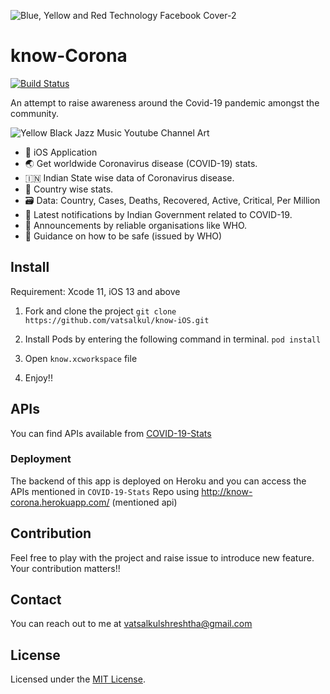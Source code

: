 ![Blue, Yellow and Red Technology Facebook Cover-2](https://user-images.githubusercontent.com/30840527/77833811-25066380-7166-11ea-9220-87e7bc3941a2.png)


# know-Corona

[![Build Status](https://travis-ci.com/vatsalkul/know-iOS.svg?branch=master)](https://travis-ci.com/vatsalkul/know-iOS)

An attempt to raise awareness around the Covid-19 pandemic amongst the community.

![Yellow Black Jazz Music Youtube Channel Art](https://user-images.githubusercontent.com/30840527/77834033-9d215900-7167-11ea-836a-a05035129bdf.png)


- 📱 iOS Application 
- 🌏 Get worldwide Coronavirus disease (COVID-19) stats.
- 🇮🇳 Indian State wise data of Coronavirus disease.
- 💫 Country wise stats.
- 🗃️ Data: Country, Cases, Deaths, Recovered, Active, Critical, Per Million
- 🔔 Latest notifications by Indian Government related to COVID-19.
- 🥁 Announcements by reliable organisations like WHO.
- 🎯 Guidance on how to be safe (issued by WHO)

## Install

Requirement: Xcode 11, iOS 13 and above

1. Fork and clone the project
`git clone https://github.com/vatsalkul/know-iOS.git`

2. Install Pods by entering the following command in terminal.
`pod install`

3. Open `know.xcworkspace` file

4. Enjoy!!


## APIs
You can find APIs available from [COVID-19-Stats](https://github.com/vatsalkul/COVID-19-Stats)

### Deployment
The backend of this app is deployed on Heroku and you can access the APIs mentioned in `COVID-19-Stats` Repo using http://know-corona.herokuapp.com/ (mentioned api)

## Contribution
Feel free to play with the project and raise issue to introduce new feature. Your contribution matters!!

## Contact
You can reach out to me at vatsalkulshreshtha@gmail.com

## License
Licensed under the [MIT License](https://github.com/vatsalkul/know-iOS/blob/master/LICENSE).
